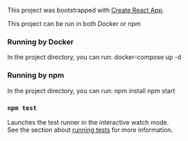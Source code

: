 This project was bootstrapped with [Create React App](https://github.com/facebook/create-react-app).

This project can be run in both Docker or npm

### Running by Docker

In the project directory, you can run: docker-compose up -d

### Running by npm

In the project directory, you can run:
npm install
npm start

### `npm test`

Launches the test runner in the interactive watch mode.<br />
See the section about [running tests](https://facebook.github.io/create-react-app/docs/running-tests) for more information.

